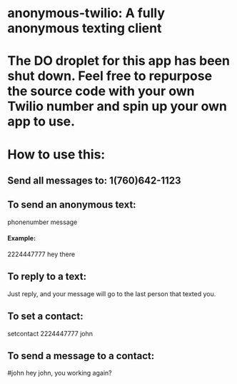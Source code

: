 anonymous-twilio: A fully anonymous texting client
================
# The DO droplet for this app has been shut down. Feel free to repurpose the source code with your own Twilio number and spin up your own app to use.

# How to use this:

## Send all messages to: 1(760)642-1123

## To send an anonymous text: 

phonenumber message

#### Example: 

2224447777 hey there 

## To reply to a text:

Just reply, and your message will go to the last person that texted you.

## To set a contact:

setcontact 2224447777 john

## To send a message to a contact:

<p>#john hey john, you working again?</p>

